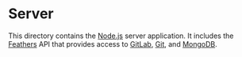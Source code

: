 # Server

This directory contains the [Node.js](http://nodejs.org/) server application.
It includes the [Feathers](http://feathersjs.com/) API that provides access to [GitLab](http://gitlab.org/), [Git](https://github.com/nodegit/nodegit), and [MongoDB](http://www.mongodb.org/).
